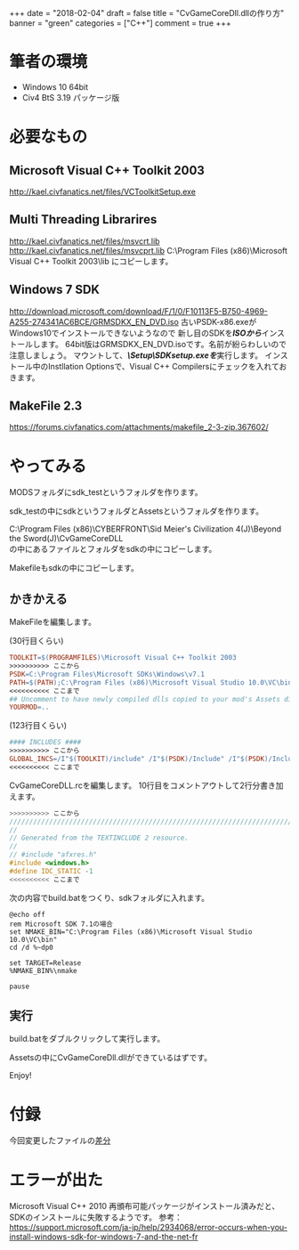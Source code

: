 +++
date = "2018-02-04"
draft = false
title = "CvGameCoreDll.dllの作り方"
banner = "green"
categories = ["C++"]
comment = true
+++

# 筆者の環境
- Windows 10 64bit
- Civ4 BtS 3.19 パッケージ版

# 必要なもの

## Microsoft Visual C++ Toolkit 2003
http://kael.civfanatics.net/files/VCToolkitSetup.exe

## Multi Threading Librarires
http://kael.civfanatics.net/files/msvcrt.lib
http://kael.civfanatics.net/files/msvcprt.lib
C:\Program Files (x86)\Microsoft Visual C++ Toolkit 2003\lib にコピーします。

## Windows 7 SDK
http://download.microsoft.com/download/F/1/0/F10113F5-B750-4969-A255-274341AC6BCE/GRMSDKX_EN_DVD.iso
古いPSDK-x86.exeがWindows10でインストールできないようなので
新し目のSDKを***ISOから***インストールします。
64bit版はGRMSDKX_EN_DVD.isoです。名前が紛らわしいので注意しましょう。
マウントして、***\\Setup\\SDKsetup.exeを***実行します。
インストール中のInstllation Optionsで、Visual C++ Compilersにチェックを入れておきます。

## MakeFile 2.3
https://forums.civfanatics.com/attachments/makefile_2-3-zip.367602/

# やってみる

<!--more-->

MODSフォルダにsdk_testというフォルダを作ります。

sdk_testの中にsdkというフォルダとAssetsというフォルダを作ります。

C:\Program Files (x86)\CYBERFRONT\Sid Meier's Civilization 4(J)\Beyond the Sword(J)\CvGameCoreDLL\
の中にあるファイルとフォルダをsdkの中にコピーします。

Makefileもsdkの中にコピーします。

## かきかえる
MakeFileを編集します。

(30行目くらい)
``` makefile
TOOLKIT=$(PROGRAMFILES)\Microsoft Visual C++ Toolkit 2003
>>>>>>>>>> ここから
PSDK=C:\Program Files\Microsoft SDKs\Windows\v7.1
PATH=$(PATH);C:\Program Files (x86)\Microsoft Visual Studio 10.0\VC\bin
<<<<<<<<<< ここまで
## Uncomment to have newly compiled dlls copied to your mod's Assets directory
YOURMOD=..
```

(123行目くらい)
``` makefile
#### INCLUDES ####
>>>>>>>>>> ここから
GLOBAL_INCS=/I"$(TOOLKIT)/include" /I"$(PSDK)/Include" /I"$(PSDK)/Include/mfc" /I"C:\Program Files (x86)\Microsoft Visual Studio 10.0\VC\include"
<<<<<<<<<< ここまで
```

CvGameCoreDLL.rcを編集します。
10行目をコメントアウトして2行分書き加えます。
``` c
>>>>>>>>>> ここから
/////////////////////////////////////////////////////////////////////////////
//
// Generated from the TEXTINCLUDE 2 resource.
//
// #include "afxres.h"
#include <windows.h>
#define IDC_STATIC -1
<<<<<<<<<< ここまで
```

次の内容でbuild.batをつくり、sdkフォルダに入れます。
``` shell
@echo off
rem Microsoft SDK 7.1の場合
set NMAKE_BIN="C:\Program Files (x86)\Microsoft Visual Studio 10.0\VC\bin"
cd /d %~dp0

set TARGET=Release
%NMAKE_BIN%\nmake

pause
```

## 実行

build.batをダブルクリックして実行します。

Assetsの中にCvGameCoreDll.dllができているはずです。

Enjoy!


# 付録
今回変更したファイルの[差分](/src/howtocompile_diff.zip)

# エラーが出た
Microsoft Visual C++ 2010 再頒布可能パッケージがインストール済みだと、
SDKのインストールに失敗するようです。
参考：
https://support.microsoft.com/ja-jp/help/2934068/error-occurs-when-you-install-windows-sdk-for-windows-7-and-the-net-fr
